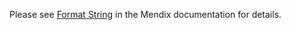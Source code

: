 Please see [Format String](https://docs.mendix.com/appstore/widgets/format-string) in the Mendix documentation for details.
